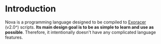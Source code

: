 # Introduction

Nova is a programming language designed to be compiled to [Exoracer](https://exoracer.io/) (v2.0^) scripts. **Its main design goal is to be as simple to learn and use as possible**. Therefore, it intentionally doesn't have any complicated language features.
